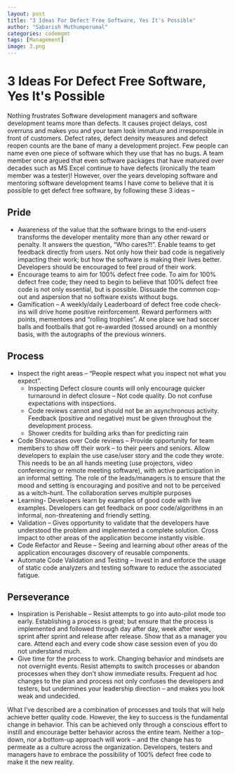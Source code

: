 ```yaml
---
layout: post
title: "3 Ideas For Defect Free Software, Yes It's Possible"
author: "Sabarish Muthumperumal"
categories: codemgmt
tags: [Management]
image: 3.png
---
```


# 3 Ideas For Defect Free Software, Yes It's Possible

Nothing frustrates Software development managers and software development teams more than defects. It causes project delays, cost overruns and makes you and your team look immature and irresponsible in front of customers. Defect rates, defect density measures and defect reopen counts are the bane of many a development project. Few people can name even one piece of software which they use that has no bugs. A team member once argued that even software packages that have matured over decades such as MS Excel continue to have defects (ironically the team member was a tester)!
However, over the years developing software and mentoring software development teams I have come to believe that it is possible to get defect free software, by following these 3 ideas –

## Pride
* Awareness of the value that the software brings to the end-users transforms the developer mentality more than any other reward or penalty. It answers the question, “Who cares?!”. Enable teams to get feedback directly from users. Not only how their bad code is negatively impacting their work; but how the software is making their lives better. Developers should be encouraged to feel proud of their work.
* Encourage teams to aim for 100% defect free code. To aim for 100% defect free code; they need to begin to believe that 100% defect free code is not only essential, but is possible. Dissuade the common cop-out and aspersion that no software exists without bugs.
* Gamification – A weekly/daily Leaderboard of defect free code check-ins will drive home positive reinforcement. Reward performers with points, mementoes and “rolling trophies”. At one place we had soccer balls and footballs that got re-awarded (tossed around) on a monthly basis, with the autographs of the previous winners.

## Process
* Inspect the right areas – “People respect what you inspect not what you expect”.
    * Inspecting Defect closure counts will only encourage quicker turnaround in defect closure – Not code quality. Do not confuse expectations with inspections.
    * Code reviews cannot and should not be an asynchronous activity. Feedback (positive and negative) must be given throughout the development process.
    * Shower credits for building arks than for predicting rain
* Code Showcases over Code reviews – Provide opportunity for team members to show off their work – to their peers and seniors. Allow developers to explain the use case/user story and the code they wrote. This needs to be an all hands meeting (use projectors, video conferencing or remote meeting software), with active participation in an informal setting. The role of the leads/managers is to ensure that the mood and setting is encouraging and positive and not to be perceived as a witch-hunt. The collaboration serves multiple purposes
* Learning- Developers learn by examples of good code with live examples. Developers can get feedback on poor code/algorithms in an informal, non-threatening and friendly setting.
* Validation – Gives opportunity to validate that the developers have understood the problem and implemented a complete solution. Cross impact to other areas of the application become instantly visible.
* Code Refactor and Reuse – Seeing and learning about other areas of the application encourages discovery of reusable components.
* Automate Code Validation and Testing – Invest in and enforce the usage of static code analyzers and testing software to reduce the associated fatigue.

## Perseverance
* Inspiration is Perishable – Resist attempts to go into auto-pilot mode too early. Establishing a process is great; but ensure that the process is implemented and followed through day after day, week after week, sprint after sprint and release after release. Show that as a manager you care. Attend each and every code show case session even of you do not understand much.
* Give time for the process to work. Changing behavior and mindsets are not overnight events. Resist attempts to switch processes or abandon processes when they don’t show immediate results. Frequent ad hoc changes to the plan and process not only confuses the developers and testers, but undermines your leadership direction – and makes you look weak and undecided.

What I’ve described are a combination of processes and tools that will help achieve better quality code. However, the key to success is the fundamental change in behavior. This can be achieved only through a conscious effort to instill and encourage better behavior across the entire team. Neither a top-down, nor a bottom-up approach will work – and the change has to permeate as a culture across the organization. Developers, testers and managers have to embrace the possibility of 100% defect free code to make it the new reality.